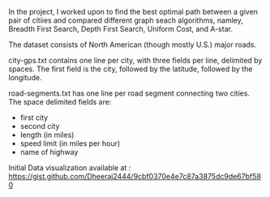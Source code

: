 In the project, I worked upon to find the best optimal path between a given pair of citiies and compared different graph seach algorithms, namley, Breadth First Search, Depth First Search, Uniform Cost, and A-star. 

The dataset consists of North American (though mostly U.S.) major roads.

city-gps.txt contains one line per city, with three fields per line, delimited by spaces. The first field is the city, followed by the latitude, followed by the longitude.

road-segments.txt has one line per road segment connecting two cities.
The space delimited fields are:

- first city
- second city
- length (in miles)
- speed limit (in miles per hour)
- name of highway

Initial Data visualization available at : https://gist.github.com/Dheeraj2444/9cbf0370e4e7c87a3875dc9de67bf580